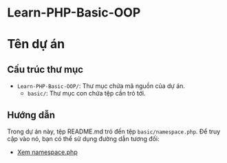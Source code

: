 # Learn-PHP-Basic-OOP

# Tên dự án

## Cấu trúc thư mục

- `Learn-PHP-Basic-OOP/`: Thư mục chứa mã nguồn của dự án.
  - `basic/`: Thư mục con chứa tệp cần trỏ tới.

## Hướng dẫn

Trong dự án này, tệp README.md trỏ đến tệp `basic/namespace.php`. Để truy cập vào nó, bạn có thể sử dụng đường dẫn tương đối:

- [Xem namespace.php](basic/namespace.php)
